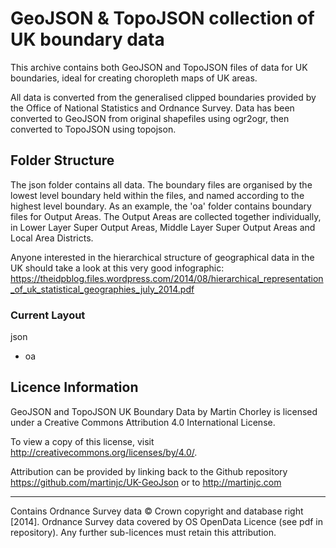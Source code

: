 # GeoJSON & TopoJSON collection of UK boundary data

This archive contains both GeoJSON and TopoJSON files of data for UK boundaries, ideal for creating choropleth maps of UK areas.

All data is converted from the generalised clipped boundaries provided by the Office of National Statistics and Ordnance Survey. Data has been converted to GeoJSON from original shapefiles using ogr2ogr, then converted to TopoJSON using topojson. 


## Folder Structure

The json folder contains all data. The boundary files are organised by the lowest level boundary held within the files, and named according to the highest level boundary. As an example, the 'oa' folder contains boundary files for Output Areas. The Output Areas are collected together individually, in Lower Layer Super Output Areas, Middle Layer Super Output Areas and Local Area Districts.

Anyone interested in the hierarchical structure of geographical data in the UK should take a look at this very good infographic: https://theidpblog.files.wordpress.com/2014/08/hierarchical_representation_of_uk_statistical_geographies_july_2014.pdf


### Current Layout

json
  - oa



## Licence Information

GeoJSON and TopoJSON UK Boundary Data by Martin Chorley is licensed under a 
Creative Commons Attribution 4.0 International License.
 
To view a copy of this license, visit http://creativecommons.org/licenses/by/4.0/.

Attribution can be provided by linking back to the Github repository 
https://github.com/martinjc/UK-GeoJson or to http://martinjc.com

-----------------------------------------------------------------------------------------------
Contains Ordnance Survey data © Crown copyright and database right [2014]. Ordnance Survey data 
covered by OS OpenData Licence (see pdf in repository). Any further sub-licences must retain 
this attribution.


